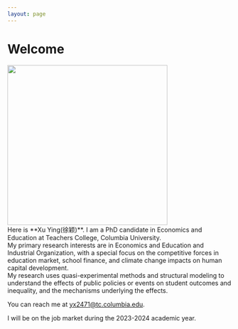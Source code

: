```yaml
---
layout: page
---
```


# Welcome

<img src="https://xuying0506.github.io/ying.JPG" width="360" height="360">
<br>
Here is **Xu Ying(徐颖)**.
I am a PhD candidate in Economics and Education at Teachers College, Columbia University. 
<br>
My primary research interests are in Economics and Education and Industrial Organization, with a special focus on the competitive forces in education market, school finance, and climate change impacts on human capital development. 
<br>
My research uses quasi-experimental methods and structural modeling to understand the effects of public policies or events on student outcomes and inequality, and the mechanisms underlying the effects.

You can reach me at yx2471@tc.columbia.edu.

I will be on the job market during the 2023-2024 academic year.


<br>


